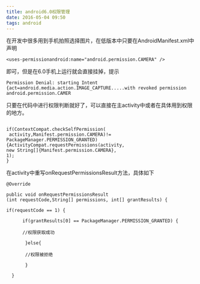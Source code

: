 ```yaml
---
title: android6.0权限管理
date: 2016-05-04 09:50
tags: android
---
```

在开发中很多用到手机拍照选择图片，在低版本中只要在AndroidManifest.xml中声明


```
<uses-permissionandroid:name="android.permission.CAMERA" />
```
即可，但是在6.0手机上运行就会直接挂掉，提示
```
Permission Denial: starting Intent {act=android.media.action.IMAGE_CAPTURE.....with revoked permission android.permission.CAMER
```
只要在代码中进行权限判断就好了，可以直接在主activity中或者在具体用到权限的地方。

```

if(ContextCompat.checkSelfPermission(
 activity,Manifest.permission.CAMERA)!=                                                            PackageManager.PERMISSION_GRANTED) 
{ActivityCompat.requestPermissions(activity,
new String[]{Manifest.permission.CAMERA},
1);
}

```

在activity中重写onRequestPermissionsResult方法，具体如下

```
@Override

public void onRequestPermissionsResult
(int requestCode,String[] permissions, int[] grantResults) {

if(requestCode == 1) {

      if(grantResults[0] == PackageManager.PERMISSION_GRANTED) {

      //权限获取成功

       }else{

       //权限被拒绝

       }

  }
```
